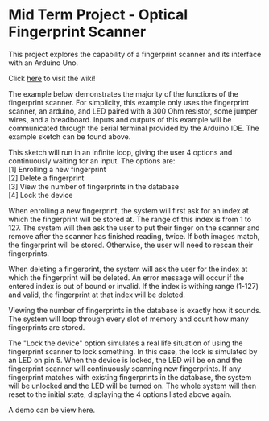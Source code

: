 # Mid Term Project - Optical Fingerprint Scanner
This project explores the capability of a fingerprint scanner and its interface with an Arduino Uno.

Click [here](https://github.com/lhiep/optical-fingerprint-scanner/wiki) to visit the wiki!

The example below demonstrates the majority of the functions of the fingerprint scanner. For simplicity, this example only uses the fingerprint scanner, an arduino, and LED paired with a 300 Ohm resistor, some jumper wires, and a breadboard. Inputs and outputs of this example will be communicated through the serial terminal provided by the Arduino IDE. The example sketch can be found above.

This sketch will run in an infinite loop, giving the user 4 options and continuously waiting for an input. The options are:  
[1] Enrolling a new fingerprint  
[2] Delete a fingerprint  
[3] View the number of fingerprints in the database  
[4] Lock the device

When enrolling a new fingerprint, the system will first ask for an index at which the fingerprint will be stored at. The range of this index is from 1 to 127. The system will then ask the user to put their finger on the scanner and remove after the scanner has finished reading, twice. If both images match, the fingerprint will be stored. Otherwise, the user will need to rescan their fingerprints.

When deleting a fingerprint, the system will ask the user for the index at which the fingerprint will be deleted. An error message will occur if the entered index is out of bound or invalid. If the index is withing range (1-127) and valid, the fingerprint at that index will be deleted.

Viewing the number of fingerprints in the database is exactly how it sounds. The system will loop through every slot of memory and count how many fingerprints are stored.

The "Lock the device" option simulates a real life situation of using the fingerprint scanner to lock something. In this case, the lock is simulated by an LED on pin 5. When the device is locked, the LED will be on and the fingerprint scanner will continuously scanning new fingerprints. If any fingerprint matches with existing fingerprints in the database, the system will be unlocked and the LED will be turned on. The whole system will then reset to the initial state, displaying the 4 options listed above again.

A demo can be view here.
